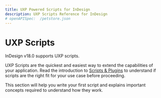 ```yaml
---
title: UXP Powered Scripts for InDesign
description: UXP Scripts Reference for InDesign
# openAPISpec:  /petstore.json
--- 
```


# UXP Scripts

InDesign v18.0 supports UXP scripts.

UXP Scripts are the quickest and easiest way to extend the capabilities of your application. Read the introduction to [Scripts & Plugins](../../introduction/nex-steps/script-and-plugin/) to understand if scripts are the right fit for your use case before proceeding. 

This section will help you write your first script and explains important concepts required to understand how they work. 

